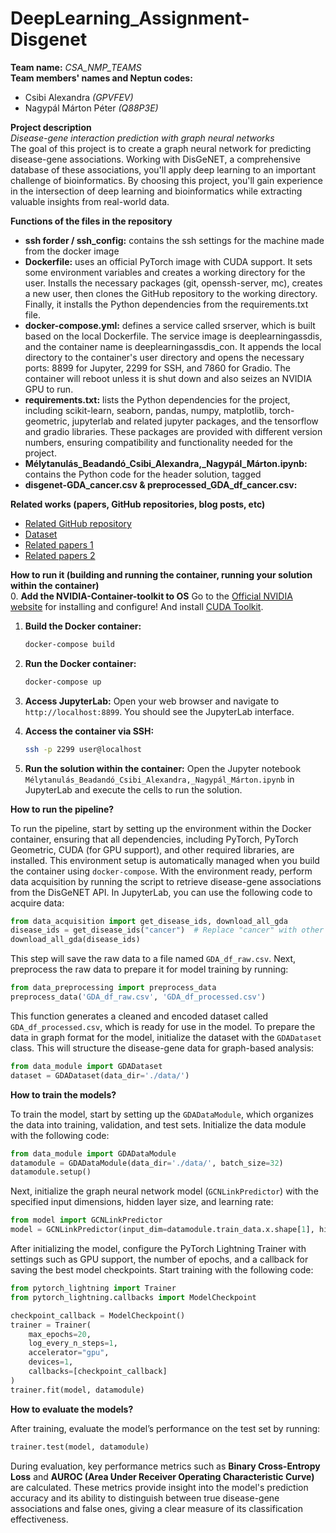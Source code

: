 # DeepLearning_Assignment-Disgenet
**Team name:** *CSA_NMP_TEAMS* <br>
**Team members' names and Neptun codes:** <br>
- Csibi Alexandra *(GPVFEV)*
- Nagypál Márton Péter *(Q88P3E)*

**Project description** <br>
*Disease-gene interaction prediction with graph neural networks* <br>
The goal of this project is to create a graph neural network for predicting disease-gene associations. Working with DisGeNET, a comprehensive database of these associations, you'll apply deep learning to an important challenge of bioinformatics. By choosing this project, you'll gain experience in the intersection of deep learning and bioinformatics while extracting valuable insights from real-world data.

**Functions of the files in the repository** <br>
- **ssh forder / ssh_config:**  contains the ssh settings for the machine made from the docker image
- **Dockerfile:** uses an official PyTorch image with CUDA support. It sets some environment variables and creates a working directory for the user. Installs the necessary packages (git, openssh-server, mc), creates a new user, then clones the GitHub repository to the working directory. Finally, it installs the Python dependencies from the requirements.txt file.
- **docker-compose.yml:** defines a service called srserver, which is built based on the local Dockerfile. The service image is deeplearningassdis, and the container name is deeplearningassdis_con. It appends the local directory to the container's user directory and opens the necessary ports: 8899 for Jupyter, 2299 for SSH, and 7860 for Gradio. The container will reboot unless it is shut down and also seizes an NVIDIA GPU to run.
- **requirements.txt:** lists the Python dependencies for the project, including scikit-learn, seaborn, pandas, numpy, matplotlib, torch-geometric, jupyterlab and related jupyter packages, and the tensorflow and gradio libraries. These packages are provided with different version numbers, ensuring compatibility and functionality needed for the project.
- **Mélytanulás_Beadandó_Csibi_Alexandra,_Nagypál_Márton.ipynb:** contains the Python code for the header solution, tagged
- **disgenet-GDA_cancer.csv & preprocessed_GDA_df_cancer.csv:**

**Related works (papers, GitHub repositories, blog posts, etc)** <br>
- [Related GitHub repository](https://github.com/pyg-team/pytorch_geometric)
- [Dataset](https://www.disgenet.org/)
- [Related papers 1](https://arxiv.org/abs/1607.00653)
- [Related papers 2](https://arxiv.org/abs/1611.07308)

**How to run it (building and running the container, running your solution within the container)** <br>
0. **Add the NVIDIA-Container-toolkit to OS**
Go to the [Official NVIDIA website](https://docs.nvidia.com/datacenter/cloud-native/container-toolkit/latest/install-guide.html) for installing and configure! And install [CUDA Toolkit](https://developer.nvidia.com/cuda-downloads?target_os=Linux&target_arch=x86_64&Distribution=Ubuntu&target_version=24.04&target_type=deb_network).

1. **Build the Docker container:**
    ```bash
    docker-compose build
    ```

2. **Run the Docker container:**
    ```bash
    docker-compose up
    ```

3. **Access JupyterLab:**
    Open your web browser and navigate to `http://localhost:8899`. You should see the JupyterLab interface.

4. **Access the container via SSH:**
    ```bash
    ssh -p 2299 user@localhost
    ```

5. **Run the solution within the container:**
    Open the Jupyter notebook `Mélytanulás_Beadandó_Csibi_Alexandra,_Nagypál_Márton.ipynb` in JupyterLab and execute the cells to run the solution.

**How to run the pipeline?**<br>

To run the pipeline, start by setting up the environment within the Docker container, ensuring that all dependencies, including PyTorch, PyTorch Geometric, CUDA (for GPU support), and other required libraries, are installed. This environment setup is automatically managed when you build the container using `docker-compose`. With the environment ready, perform data acquisition by running the script to retrieve disease-gene associations from the DisGeNET API. In JupyterLab, you can use the following code to acquire data:

```python
from data_acquisition import get_disease_ids, download_all_gda
disease_ids = get_disease_ids("cancer")  # Replace "cancer" with other disease types as needed
download_all_gda(disease_ids)
```

This step will save the raw data to a file named `GDA_df_raw.csv`. Next, preprocess the raw data to prepare it for model training by running:

```python
from data_preprocessing import preprocess_data
preprocess_data('GDA_df_raw.csv', 'GDA_df_processed.csv')
```

This function generates a cleaned and encoded dataset called `GDA_df_processed.csv`, which is ready for use in the model. To prepare the data in graph format for the model, initialize the dataset with the `GDADataset` class. This will structure the disease-gene data for graph-based analysis:

```python
from data_module import GDADataset
dataset = GDADataset(data_dir='./data/')
```

**How to train the models?**<br>

To train the model, start by setting up the `GDADataModule`, which organizes the data into training, validation, and test sets. Initialize the data module with the following code:

```python
from data_module import GDADataModule
datamodule = GDADataModule(data_dir='./data/', batch_size=32)
datamodule.setup()
```

Next, initialize the graph neural network model (`GCNLinkPredictor`) with the specified input dimensions, hidden layer size, and learning rate:

```python
from model import GCNLinkPredictor
model = GCNLinkPredictor(input_dim=datamodule.train_data.x.shape[1], hidden_dim=64, lr=1e-2)
```

After initializing the model, configure the PyTorch Lightning Trainer with settings such as GPU support, the number of epochs, and a callback for saving the best model checkpoints. Start training with the following code:

```python
from pytorch_lightning import Trainer
from pytorch_lightning.callbacks import ModelCheckpoint

checkpoint_callback = ModelCheckpoint()
trainer = Trainer(
    max_epochs=20,
    log_every_n_steps=1,
    accelerator="gpu",
    devices=1,
    callbacks=[checkpoint_callback]
)
trainer.fit(model, datamodule)
```

**How to evaluate the models?** <br>

After training, evaluate the model’s performance on the test set by running:

```python
trainer.test(model, datamodule)
```

During evaluation, key performance metrics such as **Binary Cross-Entropy Loss** and **AUROC (Area Under Receiver Operating Characteristic Curve)** are calculated. These metrics provide insight into the model's prediction accuracy and its ability to distinguish between true disease-gene associations and false ones, giving a clear measure of its classification effectiveness.